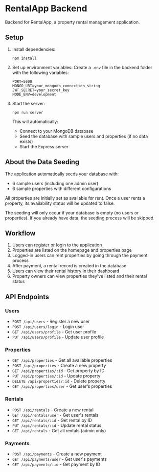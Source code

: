 

# RentalApp Backend

Backend for RentalApp, a property rental management application.

## Setup

1. Install dependencies:
   ```
   npm install
   ```

2. Set up environment variables:
   Create a `.env` file in the backend folder with the following variables:
   ```
   PORT=5000
   MONGO_URI=your_mongodb_connection_string
   JWT_SECRET=your_secret_key
   NODE_ENV=development
   ```

3. Start the server:
   ```
   npm run server
   ```
   
   This will automatically:
   - Connect to your MongoDB database
   - Seed the database with sample users and properties (if no data exists)
   - Start the Express server

## About the Data Seeding

The application automatically seeds your database with:
- 6 sample users (including one admin user)
- 6 sample properties with different configurations
  
All properties are initially set as available for rent. Once a user rents a property, its availability status will be updated to false.

The seeding will only occur if your database is empty (no users or properties). If you already have data, the seeding process will be skipped.

## Workflow

1. Users can register or login to the application
2. Properties are listed on the homepage and properties page
3. Logged-in users can rent properties by going through the payment process
4. After payment, a rental record is created in the database
5. Users can view their rental history in their dashboard
6. Property owners can view properties they've listed and their rental status

## API Endpoints

### Users
- `POST /api/users` - Register a new user
- `POST /api/users/login` - Login user
- `GET /api/users/profile` - Get user profile
- `PUT /api/users/profile` - Update user profile

### Properties
- `GET /api/properties` - Get all available properties
- `POST /api/properties` - Create a new property
- `GET /api/properties/:id` - Get property by ID
- `PUT /api/properties/:id` - Update property
- `DELETE /api/properties/:id` - Delete property
- `GET /api/properties/user` - Get user's properties

### Rentals
- `POST /api/rentals` - Create a new rental
- `GET /api/rentals/user` - Get user's rentals
- `GET /api/rentals/:id` - Get rental by ID
- `PUT /api/rentals/:id` - Update rental status
- `GET /api/rentals` - Get all rentals (admin only)

### Payments
- `POST /api/payments` - Create a new payment
- `GET /api/payments/user` - Get user's payments
- `GET /api/payments/:id` - Get payment by ID


